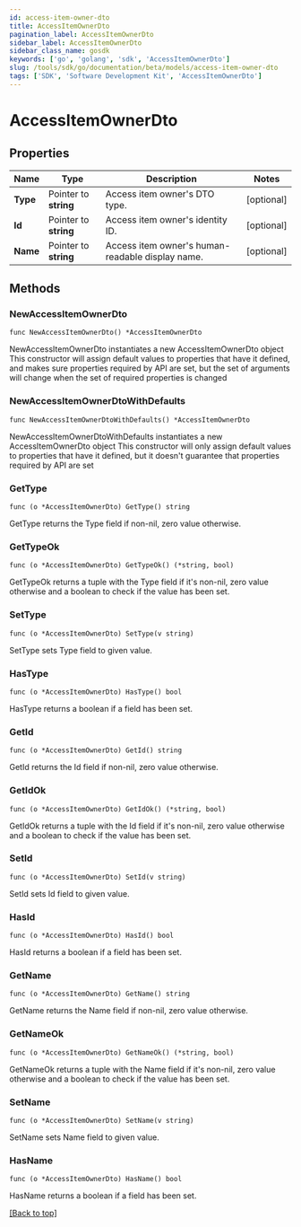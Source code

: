```yaml
---
id: access-item-owner-dto
title: AccessItemOwnerDto
pagination_label: AccessItemOwnerDto
sidebar_label: AccessItemOwnerDto
sidebar_class_name: gosdk
keywords: ['go', 'golang', 'sdk', 'AccessItemOwnerDto'] 
slug: /tools/sdk/go/documentation/beta/models/access-item-owner-dto
tags: ['SDK', 'Software Development Kit', 'AccessItemOwnerDto']
---
```


# AccessItemOwnerDto

## Properties

Name | Type | Description | Notes
------------ | ------------- | ------------- | -------------
**Type** | Pointer to **string** | Access item owner&#39;s DTO type. | [optional] 
**Id** | Pointer to **string** | Access item owner&#39;s identity ID. | [optional] 
**Name** | Pointer to **string** | Access item owner&#39;s human-readable display name. | [optional] 

## Methods

### NewAccessItemOwnerDto

`func NewAccessItemOwnerDto() *AccessItemOwnerDto`

NewAccessItemOwnerDto instantiates a new AccessItemOwnerDto object
This constructor will assign default values to properties that have it defined,
and makes sure properties required by API are set, but the set of arguments
will change when the set of required properties is changed

### NewAccessItemOwnerDtoWithDefaults

`func NewAccessItemOwnerDtoWithDefaults() *AccessItemOwnerDto`

NewAccessItemOwnerDtoWithDefaults instantiates a new AccessItemOwnerDto object
This constructor will only assign default values to properties that have it defined,
but it doesn't guarantee that properties required by API are set

### GetType

`func (o *AccessItemOwnerDto) GetType() string`

GetType returns the Type field if non-nil, zero value otherwise.

### GetTypeOk

`func (o *AccessItemOwnerDto) GetTypeOk() (*string, bool)`

GetTypeOk returns a tuple with the Type field if it's non-nil, zero value otherwise
and a boolean to check if the value has been set.

### SetType

`func (o *AccessItemOwnerDto) SetType(v string)`

SetType sets Type field to given value.

### HasType

`func (o *AccessItemOwnerDto) HasType() bool`

HasType returns a boolean if a field has been set.

### GetId

`func (o *AccessItemOwnerDto) GetId() string`

GetId returns the Id field if non-nil, zero value otherwise.

### GetIdOk

`func (o *AccessItemOwnerDto) GetIdOk() (*string, bool)`

GetIdOk returns a tuple with the Id field if it's non-nil, zero value otherwise
and a boolean to check if the value has been set.

### SetId

`func (o *AccessItemOwnerDto) SetId(v string)`

SetId sets Id field to given value.

### HasId

`func (o *AccessItemOwnerDto) HasId() bool`

HasId returns a boolean if a field has been set.

### GetName

`func (o *AccessItemOwnerDto) GetName() string`

GetName returns the Name field if non-nil, zero value otherwise.

### GetNameOk

`func (o *AccessItemOwnerDto) GetNameOk() (*string, bool)`

GetNameOk returns a tuple with the Name field if it's non-nil, zero value otherwise
and a boolean to check if the value has been set.

### SetName

`func (o *AccessItemOwnerDto) SetName(v string)`

SetName sets Name field to given value.

### HasName

`func (o *AccessItemOwnerDto) HasName() bool`

HasName returns a boolean if a field has been set.


[[Back to top]](#) 


